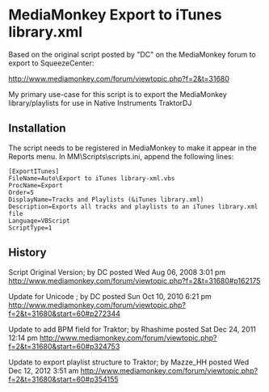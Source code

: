 # MediaMonkey Export to iTunes library.xml


Based on the original script posted by "DC" on the MediaMonkey forum to export to SqueezeCenter:

http://www.mediamonkey.com/forum/viewtopic.php?f=2&t=31680


My primary use-case for this script is to export the MediaMonkey library/playlists for use in Native Instruments TraktorDJ


## Installation

The script needs to be registered in MediaMonkey to make it appear in the Reports menu.
In MM\Scripts\scripts.ini, append the following lines:

``` 
[ExportITunes]
FileName=Auto\Export to iTunes library-xml.vbs
ProcName=Export
Order=5
DisplayName=Tracks and Playlists (&iTunes library.xml)
Description=Exports all tracks and playlists to an iTunes library.xml file
Language=VBScript
ScriptType=1
```


## History

Script Original Version; by DC posted Wed Aug 06, 2008 3:01 pm
http://www.mediamonkey.com/forum/viewtopic.php?f=2&t=31680#p162175

Update for Unicode ; by DC posted Sun Oct 10, 2010 6:21 pm
http://www.mediamonkey.com/forum/viewtopic.php?f=2&t=31680&start=60#p272344


Update to add BPM field for Traktor; by Rhashime posted Sat Dec 24, 2011 12:14 pm
http://www.mediamonkey.com/forum/viewtopic.php?f=2&t=31680&start=60#p324753


Update to export playlist structure to Traktor; by Mazze_HH posted Wed Dec 12, 2012 3:51 am
http://www.mediamonkey.com/forum/viewtopic.php?f=2&t=31680&start=60#p354155
